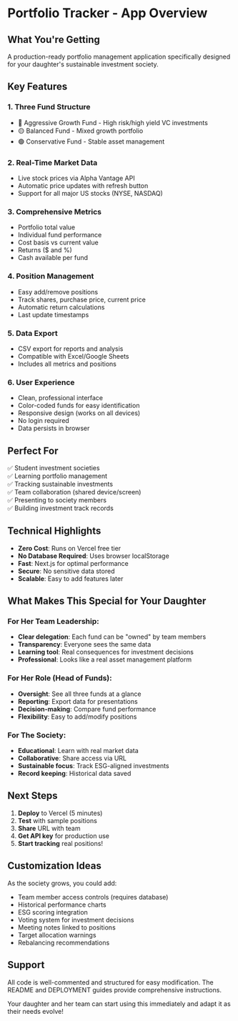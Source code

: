 # Portfolio Tracker - App Overview

## What You're Getting

A production-ready portfolio management application specifically designed for your daughter's sustainable investment society.

## Key Features

### 1. **Three Fund Structure**
- 🔴 Aggressive Growth Fund - High risk/high yield VC investments
- 🟡 Balanced Fund - Mixed growth portfolio
- 🟢 Conservative Fund - Stable asset management

### 2. **Real-Time Market Data**
- Live stock prices via Alpha Vantage API
- Automatic price updates with refresh button
- Support for all major US stocks (NYSE, NASDAQ)

### 3. **Comprehensive Metrics**
- Portfolio total value
- Individual fund performance
- Cost basis vs current value
- Returns ($ and %)
- Cash available per fund

### 4. **Position Management**
- Easy add/remove positions
- Track shares, purchase price, current price
- Automatic return calculations
- Last update timestamps

### 5. **Data Export**
- CSV export for reports and analysis
- Compatible with Excel/Google Sheets
- Includes all metrics and positions

### 6. **User Experience**
- Clean, professional interface
- Color-coded funds for easy identification
- Responsive design (works on all devices)
- No login required
- Data persists in browser

## Perfect For

✅ Student investment societies  
✅ Learning portfolio management  
✅ Tracking sustainable investments  
✅ Team collaboration (shared device/screen)  
✅ Presenting to society members  
✅ Building investment track records  

## Technical Highlights

- **Zero Cost**: Runs on Vercel free tier
- **No Database Required**: Uses browser localStorage
- **Fast**: Next.js for optimal performance
- **Secure**: No sensitive data stored
- **Scalable**: Easy to add features later

## What Makes This Special for Your Daughter

### For Her Team Leadership:
- **Clear delegation**: Each fund can be "owned" by team members
- **Transparency**: Everyone sees the same data
- **Learning tool**: Real consequences for investment decisions
- **Professional**: Looks like a real asset management platform

### For Her Role (Head of Funds):
- **Oversight**: See all three funds at a glance
- **Reporting**: Export data for presentations
- **Decision-making**: Compare fund performance
- **Flexibility**: Easy to add/modify positions

### For The Society:
- **Educational**: Learn with real market data
- **Collaborative**: Share access via URL
- **Sustainable focus**: Track ESG-aligned investments
- **Record keeping**: Historical data saved

## Next Steps

1. **Deploy** to Vercel (5 minutes)
2. **Test** with sample positions
3. **Share** URL with team
4. **Get API key** for production use
5. **Start tracking** real positions!

## Customization Ideas

As the society grows, you could add:
- Team member access controls (requires database)
- Historical performance charts
- ESG scoring integration
- Voting system for investment decisions
- Meeting notes linked to positions
- Target allocation warnings
- Rebalancing recommendations

## Support

All code is well-commented and structured for easy modification. The README and DEPLOYMENT guides provide comprehensive instructions.

Your daughter and her team can start using this immediately and adapt it as their needs evolve!
